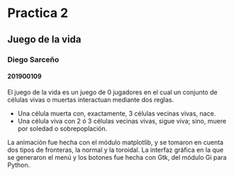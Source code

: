 # Practica 2
## Juego de la vida
### Diego Sarceño
#### 201900109

El juego de la vida es un juego de 0 jugadores en el cual un conjunto de
células vivas o muertas interactuan mediante dos reglas.
* Una célula muerta con, exactamente, 3 células vecinas vivas, nace.
* Una célula viva con 2 ó 3 células vecinas vivas, sigue viva; sino, muere por soledad o sobrepoplación.

La animación fue hecha con el módulo matplotlib, y se tomaron en cuenta dos tipos de fronteras, la normal y la toroidal. 
La interfaz gráfica en la que se generaron el menú y los botones fue hecha con Gtk, del módulo Gi para Python.

